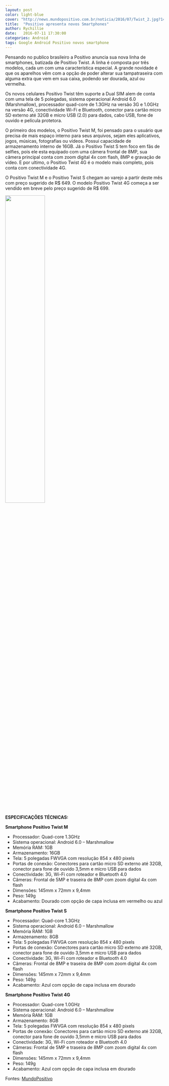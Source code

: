 ```yaml
---
layout: post
color: light-blue
cover: "http://news.mundopositivo.com.br/noticia/2016/07/Twist_2.jpg?1468267547"
title:  "Positivo apresenta novos Smartphones"
author: Rychillie
date:   2016-07-11 17:30:00
categories: Android
tags: Google Android Positivo novos smartphone
---
```

Pensando no publico brasileiro a Positivo anuncia sua nova linha de smartphones, batizada de Positivo Twist. A linha é composta por três modelos, cada um com uma característica especial. A grande novidade é que os aparelhos vêm com a opção de poder alterar sua tampatraseira com alguma extra que vem em sua caixa, podendo ser dourada, azul ou vermelha.
 
Os novos celulares Positivo Twist têm suporte a Dual SIM alem de conta com uma tela de 5 polegadas, sistema operacional Android 6.0 (Marshmallow), processador quad-core de 1.3GHz na versão 3G e 1.0GHz na versão 4G, conectividade Wi-Fi e Bluetooth, conector para cartão micro SD externo até 32GB e micro USB (2.0) para dados, cabo USB, fone de ouvido e película protetora.

O primeiro dos modelos, o Positivo Twist M, foi pensado para o usuário que precisa de mais espaço interno para seus arquivos, sejam eles aplicativos, jogos, músicas, fotografias ou vídeos. Possui capacidade de armazenamento interno de 16GB. Já o Positivo Twist S tem foco em fãs de selfies, pois ele esta equipado com uma câmera frontal de 8MP, sua câmera principal conta com zoom digital 4x com flash, 8MP e gravação de vídeo. E por ultimo, o Positivo Twist 4G é o modelo mais completo, pois conta com conectividade 4G.
 
O Positivo Twist M e o Positivo Twist S chegam ao varejo a partir deste mês com preço sugerido de R$ 649. O modelo Positivo Twist 4G começa a ser vendido em breve pelo preço sugerido de R$ 699.

<img src="http://news.mundopositivo.com.br/noticia/2016/07/Packshot_Twist.jpg?1468267630" align="middle" width="50%">

<strong>ESPECIFICAÇÕES TÉCNICAS:</strong>

<strong>Smartphone Positivo Twist M</strong>
<ul>
<li>Processador: Quad-core 1.3GHz</li>
<li>Sistema operacional: Android 6.0 – Marshmallow</li>
<li>Memória RAM: 1GB</li>
<li>Armazenamento: 16GB</li>
<li>Tela: 5 polegadas FWVGA com resolução 854 x 480 pixels</li>
<li>Portas de conexão: Conectores para cartão micro SD externo até 32GB, conector para fone de ouvido 3,5mm e micro USB para dados</li>
<li>Conectividade: 3G, Wi-Fi com roteador e Bluetooth 4.0</li>
<li>Câmeras: Frontal de 5MP e traseira de 8MP com zoom digital 4x com flash</li>
<li>Dimensões: 145mm x 72mm x 9,4mm</li>
<li>Peso: 149g</li>
<li>Acabamento: Dourado com opção de capa inclusa em vermelho ou azul</li>
</ul>

<strong>Smartphone Positivo Twist S</strong>
<ul>
<li>Processador: Quad-core 1.3GHz</li>
<li>Sistema operacional: Android 6.0 – Marshmallow</li>
<li>Memória RAM: 1GB</li>
<li>Armazenamento: 8GB</li>
<li>Tela: 5 polegadas FWVGA com resolução 854 x 480 pixels</li>
<li>Portas de conexão: Conectores para cartão micro SD externo até 32GB, conector para fone de ouvido 3,5mm e micro USB para dados</li>
<li>Conectividade: 3G, Wi-Fi com roteador e Bluetooth 4.0</li>
<li>Câmeras: Frontal de 8MP e traseira de 8MP com zoom digital 4x com flash</li>
<li>Dimensões: 145mm x 72mm x 9,4mm</li>
<li>Peso: 149g</li>
<li>Acabamento: Azul com opção de capa inclusa em dourado</li>
</ul>

<strong>Smartphone Positivo Twist 4G</strong>
<ul>
<li>Processador: Quad-core 1.0GHz</li>
<li>Sistema operacional: Android 6.0 – Marshmallow</li>
<li>Memória RAM: 1GB</li>
<li>Armazenamento: 8GB</li>
<li>Tela: 5 polegadas FWVGA com resolução 854 x 480 pixels</li>
<li>Portas de conexão: Conectores para cartão micro SD externo até 32GB, conector para fone de ouvido 3,5mm e micro USB para dados</li>
<li>Conectividade: 3G, Wi-Fi com roteador e Bluetooth 4.0</li>
<li>Câmeras: Frontal de 5MP e traseira de 8MP com zoom digital 4x com flash</li>
<li>Dimensões: 145mm x 72mm x 9,4mm</li>
<li>Peso: 149g</li>
<li>Acabamento: Azul com opção de capa inclusa em dourado</li>
</ul>

Fontes: <a href="http://www.mundopositivo.com.br/noticias/positivo-informatica/20439497-positivo_apresenta_novo_smartphone_com_vers%C3%B5es_para_todos_os_perfis_de_usu%C3%A1rios.html">MundoPositivo</a>

<script async src="//pagead2.googlesyndication.com/pagead/js/adsbygoogle.js"></script>
<!-- Final_texto_okgnow -->
<ins class="adsbygoogle"
     style="display:block"
     data-ad-client="ca-pub-7837358846130941"
     data-ad-slot="9265933715"
     data-ad-format="auto"></ins>
<script>
(adsbygoogle = window.adsbygoogle || []).push({});
</script>
